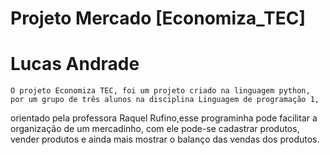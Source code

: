 # Projeto Mercado [Economiza_TEC]
# Lucas Andrade

    O projeto Economiza TEC, foi um projeto criado na linguagem python, por um grupo de três alunos na disciplina Linguagem de programação 1,
orientado pela professora Raquel Rufino,esse programinha pode facilitar a organização de um mercadinho, com ele pode-se cadastrar produtos,
vender produtos e ainda mais mostrar o balanço das vendas dos produtos.

